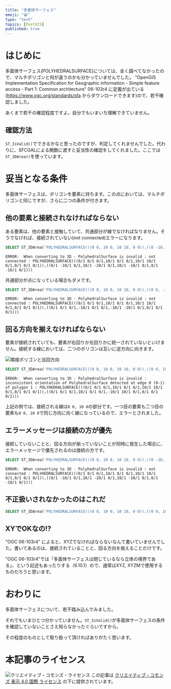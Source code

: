 ```yaml
---
title: "多面体サーフェス"
emoji: "😀"
type: "tech"
topics: [PostGIS]
published: true
---
```

# はじめに

多面体サーフェス(POLYHEDRALSURFACE)については、全く調べてなかったので、マルチポリゴンと何が違うのかも分かっていませんでした。
"OpenGIS Implementation Specification for Geographic information - Simple feature access - Part 1: Common architecture" 06-103r4 に定義が出ている(https://www.ogc.org/standards/sfa からダウンロードできます)ので、若干確認しました。

あくまで若干の確認程度ですよ。自分でもいまいち理解できていません。

## 確認方法

``ST_IsValid()``でできるかなと思ったのですが、判定してくれませんでした。代わりに、SFCGALによる関数に渡すと妥当性の確認をしてくれました。ここでは``ST_3DArea()``を使っています。

# 妥当となる条件

多面体サーフェスは、ポリゴンを要素に持ちます。この点においては、マルチポリゴンと同じですが、さらに二つの条件が付きます。

## 他の要素と接続されなければならない

ある要素は、他の要素と接触していて、共通部分が線でなければなりません。そうでなければ、接続されていない(not connected)エラーになります。

```sql
SELECT ST_3DArea('POLYHEDRALSURFACE(((0 0, 10 0, 10 10, 0 0)),((0 -10, 10 -10, 10 -20, 0 -10)))'::geometry);
```

```
ERROR:  When converting to 3D - PolyhedralSurface is invalid : not connected : POLYHEDRALSURFACE(((0/1 0/1 0/1,10/1 0/1 0/1,10/1 10/1 0/1,0/1 0/1 0/1)),((0/1 -10/1 0/1,10/1 -20/1 0/1,10/1 -10/1 0/1,0/1 -10/1 0/1)))
```

共通部分が点になっている場合もダメです。

```sql
SELECT ST_3DArea('POLYHEDRALSURFACE(((0 0, 10 0, 10 10, 0 0)),((0 0, -10 0, -10 -10, 0 0)))'::geometry);
```

```
ERROR:  When converting to 3D - PolyhedralSurface is invalid : not connected : POLYHEDRALSURFACE(((0/1 0/1 0/1,10/1 0/1 0/1,10/1 10/1 0/1,0/1 0/1 0/1)),((0/1 0/1 0/1,-10/1 0/1 0/1,-10/1 -10/1 0/1,0/1 0/1 0/1)))
```

## 回る方向を揃えなければならない

要素が接続されていても、要素が右回りか左回りかに統一されていないといけません。接続する線においては、二つのポリゴンは互いに逆方向に向きます。

![隣接ポリゴンと巡回方向](https://github.com/boiledorange73/zenn-content/raw/main/articles-images/0029/1.png)

```sql
SELECT ST_3DArea('POLYHEDRALSURFACE(((0 0, 10 0, 10 10, 0 0)),((0 0, 10 0, 10 -10, 0 0)))'::geometry);
```

```
ERROR:  When converting to 3D - PolyhedralSurface is invalid : inconsistent orientation of PolyhedralSurface detected at edge 0 (0-1) of polygon 1 : POLYHEDRALSURFACE(((0/1 0/1 0/1,10/1 0/1 0/1,10/1 10/1 0/1,0/1 0/1 0/1)),((0/1 0/1 0/1,10/1 0/1 0/1,-10/1 10/1 0/1,0/1 0/1 0/1)))
```

上記の例では、接続される線は``0 0, 10 0``の部分です。一つ目の要素も二つ目の要素も``0 0, 10 0``で同じ方向に向く線になっているので、エラーとされました。

## エラーメッセージは接続の方が優先

接続していないことと、回る方向が揃っていないことが同時に発生した場合に、エラーメッセージで優先されるのは接続の方です。

```sql
SELECT ST_3DArea('POLYHEDRALSURFACE(((0 0, 10 0, 10 10, 0 0)),((0 -10, 10 -20, 10 -10, 0 -10)))'::geometry);
```

```
ERROR:  When converting to 3D - PolyhedralSurface is invalid : not connected : POLYHEDRALSURFACE(((0/1 0/1 0/1,10/1 0/1 0/1,10/1 10/1 0/1,0/1 0/1 0/1)),((0/1 -10/1 0/1,10/1 -20/1 0/1,10/1 -10/1 0/1,0/1 -10/1 0/1)))
```

## 不正扱いされなかったのはこれだ

```sql
SELECT ST_3DArea('POLYHEDRALSURFACE(((0 0, 10 0, 10 10, 0 0)),((0 0, 10 -10, 10 0, 0 0)))'::geometry);
```

## XYでOKなの!?

"OGC 06-103r4" によると、XYZでなければならないなんて書いていませんでした。書いてあるのは、接続されていることと、回る方向を揃えることだけです。

"OGC 06-103r4"では「多面体サーフェスは閉じているなら立体の境界である」、という記述もあったりする（6.10.1）ので、通常はXYZ, XYZMで使用するものだろうと思います。

# おわりに

多面体サーフェスについて、若干踏み込んでみました。

それでもいまひとつ分かっていません。``ST_IsValid()``が多面体サーフェスの条件を確認していないことさえ知らなかったぐらいですから。

その程度のものとして取り扱って頂ければありがたく思います。

# 本記事のライセンス

![クリエイティブ・コモンズ・ライセンス](https://i.creativecommons.org/l/by/4.0/88x31.png)
この記事は [クリエイティブ・コモンズ 表示 4.0 国際 ライセンス](http://creativecommons.org/licenses/by/4.0/">) の下に提供されています。

